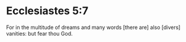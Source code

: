 # Ecclesiastes 5:7

For in the multitude of dreams and many words [there are] also [divers] vanities: but fear thou God.